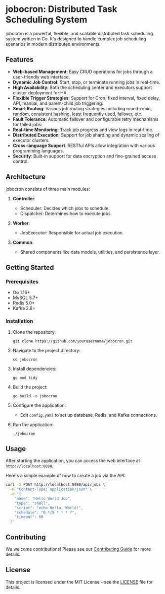 # jobocron: Distributed Task Scheduling System

jobocron is a powerful, flexible, and scalable distributed task scheduling system written in Go. It's designed to handle complex job scheduling scenarios in modern distributed environments.

## Features

- **Web-based Management**: Easy CRUD operations for jobs through a user-friendly web interface.
- **Dynamic Job Control**: Start, stop, or terminate running jobs in real-time.
- **High Availability**: Both the scheduling center and executors support cluster deployment for HA.
- **Flexible Trigger Strategies**: Support for Cron, fixed interval, fixed delay, API, manual, and parent-child job triggering.
- **Smart Routing**: Various job routing strategies including round-robin, random, consistent hashing, least frequently used, failover, etc.
- **Fault Tolerance**: Automatic failover and configurable retry mechanisms for failed jobs.
- **Real-time Monitoring**: Track job progress and view logs in real-time.
- **Distributed Execution**: Support for job sharding and dynamic scaling of executor clusters.
- **Cross-language Support**: RESTful APIs allow integration with various programming languages.
- **Security**: Built-in support for data encryption and fine-grained access control.

## Architecture

jobocron consists of three main modules:

1. **Controller**: 
   - Scheduler: Decides which jobs to schedule.
   - Dispatcher: Determines how to execute jobs.

2. **Worker**: 
   - JobExecutor: Responsible for actual job execution.

3. **Common**: 
   - Shared components like data models, utilities, and persistence layer.

## Getting Started

### Prerequisites

- Go 1.16+
- MySQL 5.7+
- Redis 5.0+
- Kafka 2.8+

### Installation

1. Clone the repository:
   ```
   git clone https://github.com/yourusername/jobocron.git
   ```

2. Navigate to the project directory:
   ```
   cd jobocron
   ```

3. Install dependencies:
   ```
   go mod tidy
   ```

4. Build the project:
   ```
   go build -o jobocron
   ```

5. Configure the application:
   - Edit `config.yaml` to set up database, Redis, and Kafka connections.

6. Run the application:
   ```
   ./jobocron
   ```

## Usage

After starting the application, you can access the web interface at `http://localhost:8080`. 

Here's a simple example of how to create a job via the API:

```bash
curl -X POST http://localhost:8080/api/jobs \
  -H "Content-Type: application/json" \
  -d '{
    "name": "Hello World Job",
    "type": "shell",
    "script": "echo Hello, World!",
    "schedule": "0 */5 * * * ?",
    "timeout": 60
  }'
```

## Contributing

We welcome contributions! Please see our [Contributing Guide](CONTRIBUTING.md) for more details.

## License

This project is licensed under the MIT License - see the [LICENSE](LICENSE) file for details.
